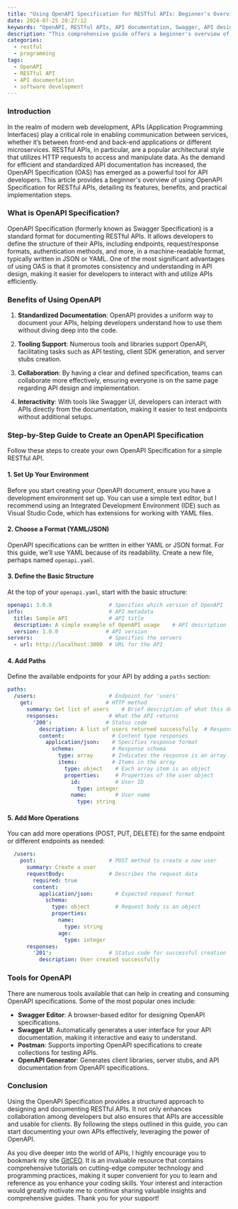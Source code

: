 ```yaml
---
title: "Using OpenAPI Specification for RESTful APIs: Beginner's Overview"
date: 2024-07-25 20:27:12
keywords: "OpenAPI, RESTful APIs, API documentation, Swagger, API design"
description: "This comprehensive guide offers a beginner's overview of using OpenAPI Specification for designing RESTful APIs. It covers the fundamentals, step-by-step instructions on setting up and documenting APIs, and provides insights on its significance in modern web development. By exploring OpenAPI, developers can create well-structured, clear, and easily consumable APIs that enhance interoperability and streamline the development process."
categories:
  - restful
  - programming
tags:
  - OpenAPI
  - RESTful API
  - API documentation
  - software development
---
```


### Introduction

In the realm of modern web development, APIs (Application Programming Interfaces) play a critical role in enabling communication between services, whether it’s between front-end and back-end applications or different microservices. RESTful APIs, in particular, are a popular architectural style that utilizes HTTP requests to access and manipulate data. As the demand for efficient and standardized API documentation has increased, the OpenAPI Specification (OAS) has emerged as a powerful tool for API developers. This article provides a beginner's overview of using OpenAPI Specification for RESTful APIs, detailing its features, benefits, and practical implementation steps.

<!-- more -->

### What is OpenAPI Specification?

OpenAPI Specification (formerly known as Swagger Specification) is a standard format for documenting RESTful APIs. It allows developers to define the structure of their APIs, including endpoints, request/response formats, authentication methods, and more, in a machine-readable format, typically written in JSON or YAML. One of the most significant advantages of using OAS is that it promotes consistency and understanding in API design, making it easier for developers to interact with and utilize APIs efficiently.

### Benefits of Using OpenAPI

1. **Standardized Documentation**: OpenAPI provides a uniform way to document your APIs, helping developers understand how to use them without diving deep into the code.

2. **Tooling Support**: Numerous tools and libraries support OpenAPI, facilitating tasks such as API testing, client SDK generation, and server stubs creation.

3. **Collaboration**: By having a clear and defined specification, teams can collaborate more effectively, ensuring everyone is on the same page regarding API design and implementation.

4. **Interactivity**: With tools like Swagger UI, developers can interact with APIs directly from the documentation, making it easier to test endpoints without additional setups.

### Step-by-Step Guide to Create an OpenAPI Specification

Follow these steps to create your own OpenAPI Specification for a simple RESTful API.

#### 1. Set Up Your Environment

Before you start creating your OpenAPI document, ensure you have a development environment set up. You can use a simple text editor, but I recommend using an Integrated Development Environment (IDE) such as Visual Studio Code, which has extensions for working with YAML files.

#### 2. Choose a Format (YAML/JSON)

OpenAPI specifications can be written in either YAML or JSON format. For this guide, we’ll use YAML because of its readability. Create a new file, perhaps named `openapi.yaml`.

#### 3. Define the Basic Structure

At the top of your `openapi.yaml`, start with the basic structure:

```yaml
openapi: 3.0.0                  # Specifies which version of OpenAPI
info:                           # API metadata
  title: Sample API             # API title
  description: A simple example of OpenAPI usage    # API description
  version: 1.0.0               # API version
servers:                        # Specifies the servers
  - url: http://localhost:3000  # URL for the API
```

#### 4. Add Paths

Define the available endpoints for your API by adding a `paths` section:

```yaml
paths:
  /users:                       # Endpoint for 'users'
    get:                       # HTTP method
      summary: Get list of users    # Brief description of what this does
      responses:                # What the API returns
        '200':                 # Status code
          description: A list of users returned successfully  # Response description
          content:               # Content type responses
            application/json:    # Specifies response format
              schema:            # Response schema
                type: array      # Indicates the response is an array
                items:           # Items in the array
                  type: object    # Each array item is an object
                  properties:     # Properties of the user object
                    id:           # User ID
                      type: integer
                    name:         # User name
                      type: string
```

#### 5. Add More Operations

You can add more operations (POST, PUT, DELETE) for the same endpoint or different endpoints as needed:

```yaml
  /users:
    post:                       # POST method to create a new user
      summary: Create a user
      requestBody:              # Describes the request data
        required: true
        content:
          application/json:       # Expected request format
            schema:
              type: object        # Request body is an object
              properties:
                name:
                  type: string
                age:
                  type: integer
      responses:
        '201':                  # Status code for successful creation
          description: User created successfully
```

### Tools for OpenAPI

There are numerous tools available that can help in creating and consuming OpenAPI specifications. Some of the most popular ones include:

- **Swagger Editor**: A browser-based editor for designing OpenAPI specifications.
- **Swagger UI**: Automatically generates a user interface for your API documentation, making it interactive and easy to understand.
- **Postman**: Supports importing OpenAPI specifications to create collections for testing APIs.
- **OpenAPI Generator**: Generates client libraries, server stubs, and API documentation from OpenAPI specifications.

### Conclusion

Using the OpenAPI Specification provides a structured approach to designing and documenting RESTful APIs. It not only enhances collaboration among developers but also ensures that APIs are accessible and usable for clients. By following the steps outlined in this guide, you can start documenting your own APIs effectively, leveraging the power of OpenAPI.

As you dive deeper into the world of APIs, I highly encourage you to bookmark my site [GitCEO](https://gitceo.com). It is an invaluable resource that contains comprehensive tutorials on cutting-edge computer technology and programming practices, making it super convenient for you to learn and reference as you enhance your coding skills. Your interest and interaction would greatly motivate me to continue sharing valuable insights and comprehensive guides. Thank you for your support!